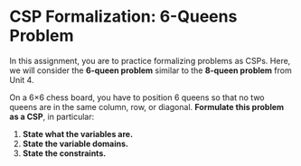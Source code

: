 # CSP Formalization: 6-Queens Problem

In this assignment, you are to practice formalizing problems as CSPs. Here, we will consider the **6-queen problem** similar to the **8-queen problem** from Unit 4.

On a 6×6 chess board, you have to position 6 queens so that no two queens are in the same column, row, or diagonal. **Formulate this problem as a CSP**, in particular:

1. **State what the variables are.**
2. **State the variable domains.**
3. **State the constraints.**
